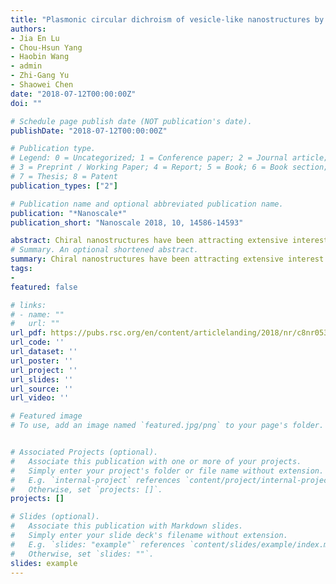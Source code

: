 ```yaml
---
title: "Plasmonic circular dichroism of vesicle-like nanostructures by the template-less self-assembly of achiral Janus nanoparticles"
authors:
- Jia En Lu
- Chou-Hsun Yang
- Haobin Wang
- admin
- Zhi-Gang Yu
- Shaowei Chen
date: "2018-07-12T00:00:00Z"
doi: ""

# Schedule page publish date (NOT publication's date).
publishDate: "2018-07-12T00:00:00Z"

# Publication type.
# Legend: 0 = Uncategorized; 1 = Conference paper; 2 = Journal article;
# 3 = Preprint / Working Paper; 4 = Report; 5 = Book; 6 = Book section;
# 7 = Thesis; 8 = Patent
publication_types: ["2"]

# Publication name and optional abbreviated publication name.
publication: "*Nanoscale*"
publication_short: "Nanoscale 2018, 10, 14586-14593"

abstract: Chiral nanostructures have been attracting extensive interest in recent years primarily because of the unique materials properties that can be exploited for diverse applications. In this study, gold Janus nanoparticles, with hexanethiolates and 3-mercapto-1,2-propanediol segregated on the two hemispheres of the metal cores (dia. 2.7 ± 0.4 nm), self-assembled into vesicle-like, hollow nanostructures in both water and organic media, and exhibited apparent plasmonic circular dichroism (PCD) absorption in the visible range. This was in contrast to individual Janus nanoparticles, bulk-exchange nanoparticles where the two ligands were homogeneously mixed on the nanoparticle surface, or nanoparticles capped with only one kind of ligand. The PCD signals were found to become intensified with increasing coverage of the 3-mercapto-1,2-propanediol ligands on the nanoparticle surface. This was accounted for by the dipolar property of the structurally asymmetrical Janus nanoparticles, and theoretical simulations based on first principles calculations showed that when the nanoparticle dipoles self-assembled onto the surface of a hollow sphere, a vertex was formed which gave rise to the unique chiral characteristics. The resulting chiral nanoparticle vesicles could be exploited for the separation of optical enantiomers, as manifested in the selective identification and separation of D-alanine from the L-isomer.
# Summary. An optional shortened abstract.
summary: Chiral nanostructures have been attracting extensive interest in recent years primarily because of the unique materials properties that can be exploited for diverse applications. In this study, gold Janus nanoparticles, with hexanethiolates and 3-mercapto-1,2-propanediol segregated on the two hemispheres of the metal cores (dia. 2.7 ± 0.4 nm), self-assembled into vesicle-like, hollow nanostructures in both water and organic media, and exhibited apparent plasmonic circular dichroism (PCD) absorption in the visible range. This was in contrast to individual Janus nanoparticles, bulk-exchange nanoparticles where the two ligands were homogeneously mixed on the nanoparticle surface, or nanoparticles capped with only one kind of ligand. The PCD signals were found to become intensified with increasing coverage of the 3-mercapto-1,2-propanediol ligands on the nanoparticle surface. This was accounted for by the dipolar property of the structurally asymmetrical Janus nanoparticles, and theoretical simulations based on first principles calculations showed that when the nanoparticle dipoles self-assembled onto the surface of a hollow sphere, a vertex was formed which gave rise to the unique chiral characteristics. The resulting chiral nanoparticle vesicles could be exploited for the separation of optical enantiomers, as manifested in the selective identification and separation of D-alanine from the L-isomer.
tags:
-
featured: false

# links:
# - name: ""
#   url: ""
url_pdf: https://pubs.rsc.org/en/content/articlelanding/2018/nr/c8nr05366a/unauth#!divAbstract
url_code: ''
url_dataset: ''
url_poster: ''
url_project: ''
url_slides: ''
url_source: ''
url_video: ''

# Featured image
# To use, add an image named `featured.jpg/png` to your page's folder. 


# Associated Projects (optional).
#   Associate this publication with one or more of your projects.
#   Simply enter your project's folder or file name without extension.
#   E.g. `internal-project` references `content/project/internal-project/index.md`.
#   Otherwise, set `projects: []`.
projects: []

# Slides (optional).
#   Associate this publication with Markdown slides.
#   Simply enter your slide deck's filename without extension.
#   E.g. `slides: "example"` references `content/slides/example/index.md`.
#   Otherwise, set `slides: ""`.
slides: example
---
```



